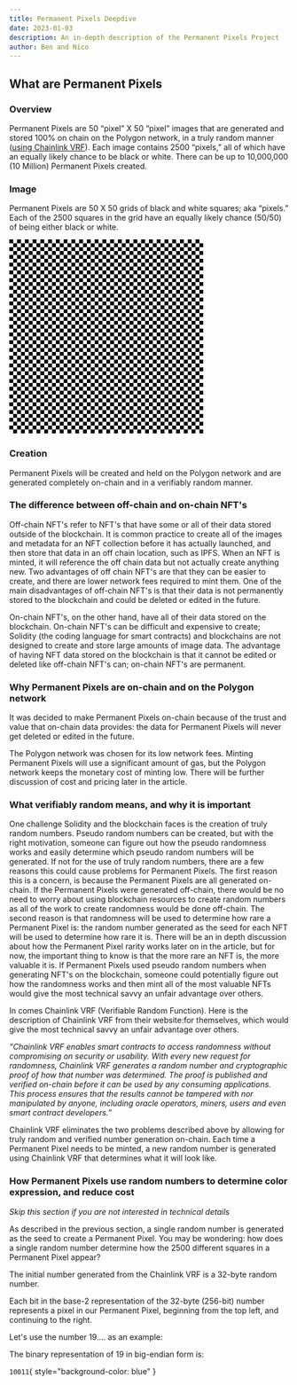 ```yaml
---
title: Permanent Pixels Deepdive
date: 2023-01-03
description: An in-depth description of the Permanent Pixels Project
author: Ben and Nico
---
```


## What are Permanent Pixels
### Overview
Permanent Pixels are 50 “pixel” X 50 “pixel” images that are generated and stored 100% on chain on the Polygon network, in a truly random manner ([using Chainlink VRF](https://docs.chain.link/vrf/v2/introduction))</a>. Each image contains 2500 “pixels,” all of which have an equally likely chance to be black or white. There can be up to 10,000,000 (10 Million) Permanent Pixels created.

### Image
Permanent Pixels are 50 X 50 grids of black and white squares; aka “pixels.” Each of the 2500 squares in the grid have an equally likely chance (50/50) of being either black or white.

![50 X 50 grid of black and white pixels](/images/articles/whitepaper/pixel-grid.png)

### Creation
Permanent Pixels will be created and held on the Polygon network and are generated completely on-chain and in a verifiably random manner.

### The difference between off-chain and on-chain NFT's
Off-chain NFT's refer to NFT's that have some or all of their data stored outside of the blockchain. It is common practice to create all of the images and metadata for an NFT collection before it has actually launched, and then store that data in an off chain location, such as IPFS. When an NFT is minted, it will reference the off chain data but not actually create anything new. Two advantages of off chain NFT's are that they can be easier to create, and there are lower network fees required to mint them. One of the main disadvantages of off-chain NFT's is that their data is not permanently stored to the blockchain and could be deleted or edited in the future.

On-chain NFT's, on the other hand, have all of their data stored on the blockchain. On-chain NFT's can be difficult and expensive to create; Solidity (the coding language for smart contracts) and blockchains are not designed to create and store large amounts of image data. The advantage of having NFT data stored on the blockchain is that it cannot be edited or deleted like off-chain NFT's can; on-chain NFT's are permanent.

### Why Permanent Pixels are on-chain and on the Polygon network
It was decided to make Permanent Pixels on-chain because of the trust and value that on-chain data provides: the data for Permanent Pixels will never get deleted or edited in the future.

The Polygon network was chosen for its low network fees. Minting Permanent Pixels will use a significant amount of gas, but the Polygon network keeps the monetary cost of minting low. There will be further discussion of cost and pricing later in the article.

### What verifiably random means, and why it is important
One challenge Solidity and the blockchain faces is the creation of truly random numbers. Pseudo random numbers can be created, but with the right motivation, someone can figure out how the pseudo randomness works and easily determine which pseudo random numbers will be generated. If not for the use of truly random numbers, there are a few reasons this could cause problems for Permanent Pixels. The first reason this is a concern, is because the Permanent Pixels are all generated on-chain. If the Permanent Pixels were generated off-chain, there would be no need to worry about using blockchain resources to create random numbers as all of the work to create randomness would be done off-chain. The second reason is that randomness will be used to determine how rare a Permanent Pixel is: the random number generated as the seed for each NFT will be used to determine how rare it is. There will be an in depth discussion about how the Permanent Pixel rarity works later on in the article, but for now, the important thing to know is that the more rare an NFT is, the more valuable it is. If Permanent Pixels used pseudo random numbers when generating NFT's on the blockchain, someone could potentially figure out how the randomness works and then mint all of the most valuable NFTs would give the most technical savvy an unfair advantage over others.

In comes Chainlink VRF (Verifiable Random Function). Here is the description of Chainlink VRF from their website:for themselves, which would give the most technical savvy an unfair advantage over others.

*“Chainlink VRF enables smart contracts to access randomness without compromising on security or usability. With every new request for randomness, Chainlink VRF generates a random number and cryptographic proof of how that number was determined. The proof is published and verified on-chain before it can be used by any consuming applications. This process ensures that the results cannot be tampered with nor manipulated by anyone, including oracle operators, miners, users and even smart contract developers.”*

Chainlink VRF eliminates the two problems described above by allowing for truly random and verified number generation on-chain. Each time a Permanent Pixel needs to be minted, a new random number is generated using Chainlink VRF that determines what it will look like.

### How Permanent Pixels use random numbers to determine color expression, and reduce cost
*Skip this section if you are not interested in technical details*

As described in the previous section, a single random number is generated as the seed to create a Permanent Pixel. You may be wondering: how does a single random number determine how the 2500 different squares in a Permanent Pixel appear?

The initial number generated from the Chainlink VRF is a 32-byte random number.

Each bit in the base-2 representation of the 32-byte (256-bit) number represents a pixel in our Permanent Pixel, beginning from the top left, and continuing to the right.

Let's use the number 19…. as an example:

The binary representation of 19 in big-endian form is:

```10011```{ style="background-color: blue" }